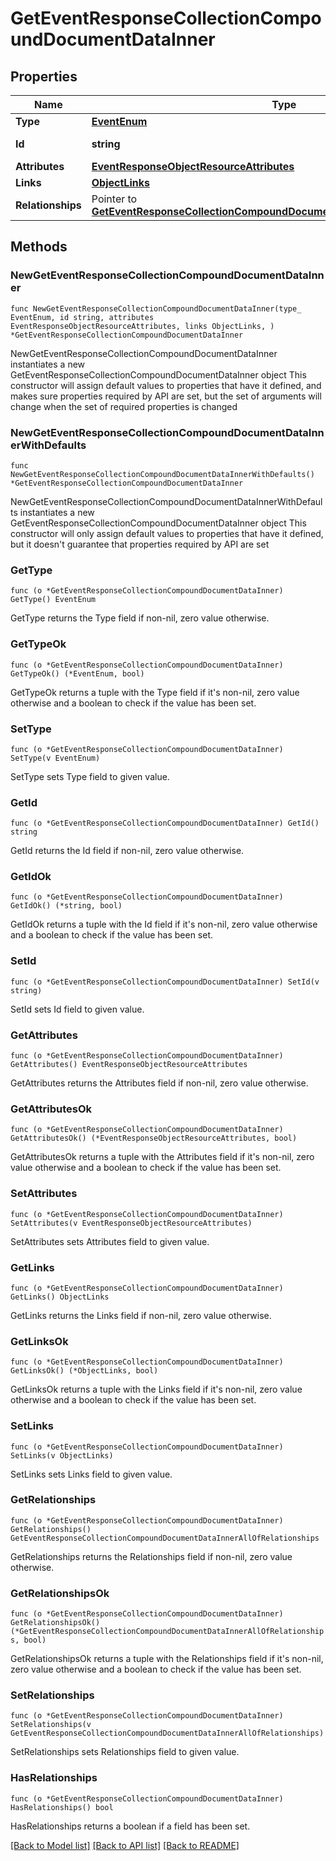 # GetEventResponseCollectionCompoundDocumentDataInner

## Properties

Name | Type | Description | Notes
------------ | ------------- | ------------- | -------------
**Type** | [**EventEnum**](EventEnum.md) |  | 
**Id** | **string** | The Event ID | 
**Attributes** | [**EventResponseObjectResourceAttributes**](EventResponseObjectResourceAttributes.md) |  | 
**Links** | [**ObjectLinks**](ObjectLinks.md) |  | 
**Relationships** | Pointer to [**GetEventResponseCollectionCompoundDocumentDataInnerAllOfRelationships**](GetEventResponseCollectionCompoundDocumentDataInnerAllOfRelationships.md) |  | [optional] 

## Methods

### NewGetEventResponseCollectionCompoundDocumentDataInner

`func NewGetEventResponseCollectionCompoundDocumentDataInner(type_ EventEnum, id string, attributes EventResponseObjectResourceAttributes, links ObjectLinks, ) *GetEventResponseCollectionCompoundDocumentDataInner`

NewGetEventResponseCollectionCompoundDocumentDataInner instantiates a new GetEventResponseCollectionCompoundDocumentDataInner object
This constructor will assign default values to properties that have it defined,
and makes sure properties required by API are set, but the set of arguments
will change when the set of required properties is changed

### NewGetEventResponseCollectionCompoundDocumentDataInnerWithDefaults

`func NewGetEventResponseCollectionCompoundDocumentDataInnerWithDefaults() *GetEventResponseCollectionCompoundDocumentDataInner`

NewGetEventResponseCollectionCompoundDocumentDataInnerWithDefaults instantiates a new GetEventResponseCollectionCompoundDocumentDataInner object
This constructor will only assign default values to properties that have it defined,
but it doesn't guarantee that properties required by API are set

### GetType

`func (o *GetEventResponseCollectionCompoundDocumentDataInner) GetType() EventEnum`

GetType returns the Type field if non-nil, zero value otherwise.

### GetTypeOk

`func (o *GetEventResponseCollectionCompoundDocumentDataInner) GetTypeOk() (*EventEnum, bool)`

GetTypeOk returns a tuple with the Type field if it's non-nil, zero value otherwise
and a boolean to check if the value has been set.

### SetType

`func (o *GetEventResponseCollectionCompoundDocumentDataInner) SetType(v EventEnum)`

SetType sets Type field to given value.


### GetId

`func (o *GetEventResponseCollectionCompoundDocumentDataInner) GetId() string`

GetId returns the Id field if non-nil, zero value otherwise.

### GetIdOk

`func (o *GetEventResponseCollectionCompoundDocumentDataInner) GetIdOk() (*string, bool)`

GetIdOk returns a tuple with the Id field if it's non-nil, zero value otherwise
and a boolean to check if the value has been set.

### SetId

`func (o *GetEventResponseCollectionCompoundDocumentDataInner) SetId(v string)`

SetId sets Id field to given value.


### GetAttributes

`func (o *GetEventResponseCollectionCompoundDocumentDataInner) GetAttributes() EventResponseObjectResourceAttributes`

GetAttributes returns the Attributes field if non-nil, zero value otherwise.

### GetAttributesOk

`func (o *GetEventResponseCollectionCompoundDocumentDataInner) GetAttributesOk() (*EventResponseObjectResourceAttributes, bool)`

GetAttributesOk returns a tuple with the Attributes field if it's non-nil, zero value otherwise
and a boolean to check if the value has been set.

### SetAttributes

`func (o *GetEventResponseCollectionCompoundDocumentDataInner) SetAttributes(v EventResponseObjectResourceAttributes)`

SetAttributes sets Attributes field to given value.


### GetLinks

`func (o *GetEventResponseCollectionCompoundDocumentDataInner) GetLinks() ObjectLinks`

GetLinks returns the Links field if non-nil, zero value otherwise.

### GetLinksOk

`func (o *GetEventResponseCollectionCompoundDocumentDataInner) GetLinksOk() (*ObjectLinks, bool)`

GetLinksOk returns a tuple with the Links field if it's non-nil, zero value otherwise
and a boolean to check if the value has been set.

### SetLinks

`func (o *GetEventResponseCollectionCompoundDocumentDataInner) SetLinks(v ObjectLinks)`

SetLinks sets Links field to given value.


### GetRelationships

`func (o *GetEventResponseCollectionCompoundDocumentDataInner) GetRelationships() GetEventResponseCollectionCompoundDocumentDataInnerAllOfRelationships`

GetRelationships returns the Relationships field if non-nil, zero value otherwise.

### GetRelationshipsOk

`func (o *GetEventResponseCollectionCompoundDocumentDataInner) GetRelationshipsOk() (*GetEventResponseCollectionCompoundDocumentDataInnerAllOfRelationships, bool)`

GetRelationshipsOk returns a tuple with the Relationships field if it's non-nil, zero value otherwise
and a boolean to check if the value has been set.

### SetRelationships

`func (o *GetEventResponseCollectionCompoundDocumentDataInner) SetRelationships(v GetEventResponseCollectionCompoundDocumentDataInnerAllOfRelationships)`

SetRelationships sets Relationships field to given value.

### HasRelationships

`func (o *GetEventResponseCollectionCompoundDocumentDataInner) HasRelationships() bool`

HasRelationships returns a boolean if a field has been set.


[[Back to Model list]](../README.md#documentation-for-models) [[Back to API list]](../README.md#documentation-for-api-endpoints) [[Back to README]](../README.md)


